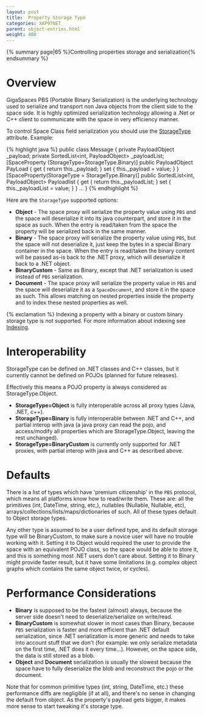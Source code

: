 ```yaml
---
layout: post
title:  Property Storage Type
categories: XAP97NET
parent: object-entries.html
weight: 400
---
```


{% summary page|65 %}Controlling properties storage and serialization{% endsummary %}

# Overview

GigaSpaces PBS (Portable Binary Serialization) is the underlying technology used to serialize and transport non Java objects from the client side to the space side. It is highly optimized serialization technology allowing a .Net or C++ client to communicate with the space in very efficiency manner.

To control Space Class field serialization you should use the [StorageType](http://www.gigaspaces.com/docs/dotnetdocs8.0/html/T_GigaSpaces_Core_Metadata_StorageType.htm) attribute.
Example:

{% highlight java %}
public class Message
{
	private PayloadObject _payload;
	private SortedList<int, PayloadObject> _payloadList;
	[SpaceProperty (StorageType=StorageType.Binary)]
	public PayloadObject PayLoad
	{
	    get { return this._payload; }
	    set { this._payload = value; }
	}
	[SpaceProperty(StorageType = StorageType.Binary)]
	public SortedList<int, PayloadObject> Payloadlist
	{
	    get { return this._payloadList; }
	    set { this._payloadList = value; }
	}
...
}
{% endhighlight %}

Here are the `StorageType` supported options:

- **Object** - The space proxy will serialize the property value using `PBS` and the space will deserialize it into its java counterpart, and store it in the space as such. When the entry is read/taken from the space the property will be serialized back in the same manner.
- **Binary** - The space proxy will serialize the property value using `PBS`, but the space will not deserialize it, just keep the bytes in a special Binary container in the space. When the entry is read/taken the binary content will be passed as-is back to the .NET proxy, which will deserialize it back to a .NET object.
- **BinaryCustom** - Same as Binary, except that .NET serialization is used instead of `PBS` serialization.
- **Document** - The space proxy will serialize the property value in `PBS` and the space will deserialize it as a `SpaceDocument`, and store it in the space as such. This allows matching on nested properties inside the property and to index these nested properties as well.

{% exclamation %} Indexing a property with a binary or custom binary storage type is not supported. For more information about indexing see [Indexing](./indexing.html).

# Interoperability

StorageType can be defined on .NET classes and C++ classes, but it currently cannot be defined on POJOs (planned for future releases).

Effectively this means a POJO property is always considered as StorageType.Object.

- **StorageType=Object** is fully interoperable across all proxy types (Java, .NET, c++).
- **StorageType=Binary** is fully interoperable between .NET and C++, and partial interop with java (a java proxy can read the pojo, and access/modify all properties which are StorageType.Object, leaving the rest unchanged).
- **StorageType=BinaryCustom** is currently only supported for .NET proxies, with partial interop with java and C++ as described above.

# Defaults

There is a list of types which have 'premium citizenship' in the `PBS` protocol, which means all platforms know how to read/write them. These are: all the primitives (int, DateTime, string, etc,), nullables (Nullable<int>, Nullable<DateTime>, etc), arrays/collections/lists/maps/dictionaries of such. All of these types default to Object storage types.

Any other type is assumed to be a user defined type, and its default storage type will be BinaryCustom, to make sure a novice user will have no trouble working with it. Setting it to Object would required the user to provide the space with an equivalent POJO class, so the space would be able to store it, and this is something most .NET users don't care about. Setting it to Binary might provide faster result, but it have some limitations (e.g. complex object graphs which contains the same object twice, or cycles).

# Performance Considerations

- **Binary** is supposed to be the fastest (almost) always, because the server side doesn't need to deserialize/serialize on write/read.
- **BinaryCustom** is somewhat slower in most cases than Binary, because `PBS` serialization is faster and more efficient than .NET default serialization, since .NET serialization is more generic and needs to take into account stuff that we don't (for example: we only serialize metadata on the first time, .NET does it every time...). However, on the space side, the data is still stored as a blob.
- **Object** and **Document** serialization is usually the slowest because the space have to fully deserialize the blob and reconstruct the pojo or the document.

Note that for common primitive types (int, string, DateTime, etc.) these performance diffs are negligible (if at all), and there's no sense in changing the default from object. As the property's payload gets bigger, it makes more sense to start tweaking it's storage type.
